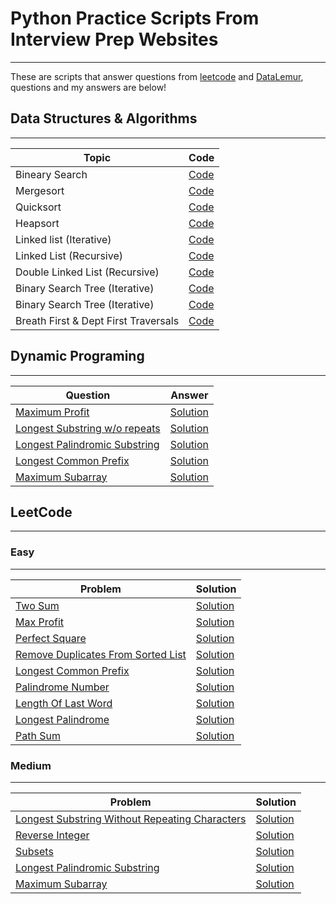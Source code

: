 # Python Practice Scripts From Interview Prep Websites
------------

These are scripts that answer questions from <a href="https://leetcode.com">leetcode</a> and <a href="https://datalemur.com/">DataLemur</a>, questions and my answers are below!


## Data Structures & Algorithms
-----------------------------


| Topic                | Code                 |
|-------------------------|------------------------|
| Bineary Search          |    [Code](https://github.com/mdh266/PythonPractice/blob/main/datastructures_algorithms/binarysearch.py) |
| Mergesort     | [Code](https://github.com/mdh266/PythonPractice/blob/main/datastructures_algorithms/mergesort.py) |
| Quicksort | [Code](https://github.com/mdh266/PythonPractice/blob/main/datastructures_algorithms/quicksort.py)  | 
| Heapsort  | [Code](https://github.com/mdh266/PythonPractice/blob/main/datastructures_algorithms/heapsort.py)  | 
| Linked list (Iterative) |  [Code](https://github.com/mdh266/PythonPractice/blob/main/datastructures_algorithms/linkedlist_iterative.py)  | 
| Linked List (Recursive) | [Code](https://github.com/mdh266/PythonPractice/blob/main/datastructures_algorithms/linkedlist_recursive.py)  | 
| Double Linked List (Recursive) | [Code](https://github.com/mdh266/PythonPractice/blob/main/datastructures_algorithms/double_linkedlist.py)  | 
| Binary Search Tree (Iterative) | [Code](https://github.com/mdh266/PythonPractice/blob/main/datastructures_algorithms/bst_iterative.py)  | 
| Binary Search Tree (Iterative)  |  [Code](https://github.com/mdh266/PythonPractice/blob/main/datastructures_algorithms/bst_recursive.py)  | 
| Breath First & Dept First Traversals |  [Code](https://github.com/mdh266/PythonPractice/blob/main/datastructures_algorithms/graph_traversals.py)  | 


## Dynamic Programing
------------------


| Question | Answer |
|----------|--------|
| [Maximum Profit](https://leetcode.com/problems/best-time-to-buy-and-sell-stock/description/)| [Solution](https://github.com/mdh266/PythonPractice/blob/main/LeetCode/MaxProfit.py) |
| [Longest Substring w/o repeats](https://leetcode.com/problems/longest-substring-without-repeating-characters/) | [Solution](https://github.com/mdh266/PythonPractice/blob/main/LeetCode/LongestSubstringWithoutRepeats.py) |
| [Longest Palindromic Substring](https://leetcode.com/problems/longest-palindromic-substring/) |  [Solution](https://github.com/mdh266/PythonPractice/blob/main/LeetCode/longest_palindromic_substring.py) |
| [Longest Common Prefix](https://leetcode.com/problems/longest-common-prefix/) | [Solution](https://github.com/mdh266/PythonPractice/blob/main/LeetCode/LongestCommonPrefix.py) |
| [Maximum Subarray](https://leetcode.com/problems/maximum-subarray) | [Solution](https://github.com/mdh266/PythonPractice/blob/main/LeetCode/MaxmimumSubarray.py) |


## LeetCode
----------

### Easy
--------

| Problem | Solution |
|-----------|---------|
| [Two Sum](https://leetcode.com/problems/two-sum/) | [Solution](https://github.com/mdh266/PythonPractice/blob/main/LeetCode/two-sum.py) |
| [Max Profit](https://leetcode.com/problems/best-time-to-buy-and-sell-stock/) | [Solution](https://github.com/mdh266/PythonPractice/blob/main/LeetCode/MaxProfit.py) |
| [Perfect Square](https://leetcode.com/problems/valid-perfect-square/) | [Solution](https://github.com/mdh266/PythonPractice/blob/main/LeetCode/PerfectSquare.py) |
| [Remove Duplicates From Sorted List](https://leetcode.com/problems/remove-duplicates-from-sorted-list/) | [Solution](https://github.com/mdh266/PythonPractice/blob/main/LeetCode/RemoveDuplicatesSortedList.py) |
| [Longest Common Prefix](https://leetcode.com/problems/longest-common-prefix/) | [Solution](https://github.com/mdh266/PythonPractice/blob/main/LeetCode/LongestCommonPrefix.py) |
| [Palindrome Number](https://leetcode.com/problems/palindrome-number/) | [Solution](https://github.com/mdh266/PythonPractice/blob/main/LeetCode/palindrome-number.py) |
| [Length Of Last Word](https://leetcode.com/problems/length-of-last-word/) | [Solution](https://github.com/mdh266/PythonPractice/blob/main/LeetCode/length-of-last-word.py) |
| [Longest Palindrome](https://leetcode.com/problems/longest-palindrome/) | [Solution](https://github.com/mdh266/PythonPractice/blob/main/LeetCode/LongestPalindrome.py) |
|[Path Sum](https://leetcode.com/problems/path-sum/) | [Solution](https://github.com/mdh266/PythonPractice/blob/main/LeetCode/path-sum.py) |



### Medium
----------
| Problem | Solution |
|-----------|---------|
| [Longest Substring Without Repeating Characters](https://leetcode.com/problems/longest-substring-without-repeating-characters/) | [Solution](https://github.com/mdh266/PythonPractice/blob/main/LeetCode/LongestSubstringWithoutRepeats.py) |
| [Reverse Integer](https://leetcode.com/problems/reverse-integer/) | [Solution](https://github.com/mdh266/PythonPractice/blob/main/LeetCode/reverse_integer.py) |
| [Subsets](https://leetcode.com/problems/subsets/) | [Solution](https://github.com/mdh266/PythonPractice/blob/main/LeetCode/subsets.py) |
| [Longest Palindromic Substring](https://leetcode.com/problems/longest-palindromic-substring/) |  [Solution](https://github.com/mdh266/PythonPractice/blob/main/LeetCode/longest_palindromic_substring.py) |
| [Maximum Subarray](https://leetcode.com/problems/maximum-subarray/) | [Solution](https://github.com/mdh266/PythonPractice/blob/main/LeetCode/MaxmimumSubarray.py) |
